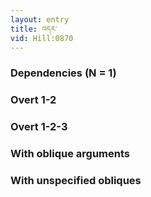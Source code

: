 ```yaml
---
layout: entry
title: འདར་
vid: Hill:0870
---
```

### Dependencies (N = 1)


### Overt 1-2


### Overt 1-2-3


### With oblique arguments


### With unspecified obliques

